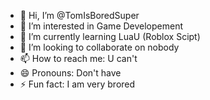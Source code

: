 - 👋 Hi, I’m @TomIsBoredSuper
- 👀 I’m interested in Game Developement
- 🌱 I’m currently learning LuaU (Roblox Scipt)
- 💞️ I’m looking to collaborate on nobody
- 📫 How to reach me: U can't
- 😄 Pronouns: Don't have
- ⚡ Fun fact: I am very brored

<!---
TomIsBoredSuper/TomIsBoredSuper is a ✨ special ✨ repository because its `README.md` (this file) appears on your GitHub profile.
You can click the Preview link to take a look at your changes.
--->
